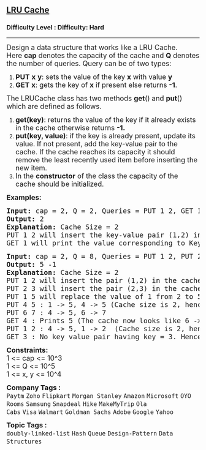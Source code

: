 <h2><a href="https://www.geeksforgeeks.org/problems/lru-cache/1?page=1&company=Google&difficulty=Hard&status=unsolved&sortBy=submissions">LRU Cache</a></h2><h3>Difficulty Level : Difficulty: Hard</h3><hr><div class="problems_problem_content__Xm_eO"><p><span style="font-size: 18px;">Design a data structure that works like a LRU Cache. Here&nbsp;<strong>cap</strong>&nbsp;denotes&nbsp;the capacity of the cache and&nbsp;<strong>Q</strong>&nbsp;denotes the number of queries. Query can be&nbsp;</span><span style="font-size: 18px;">of two types:</span></p>
<ol>
<li><span style="font-size: 18px;"><strong>PUT</strong>&nbsp;<strong>x</strong>&nbsp;<strong>y</strong>: sets the value of the key&nbsp;<strong>x</strong>&nbsp;with value&nbsp;<strong>y</strong></span></li>
<li><span style="font-size: 18px;"><strong>GET</strong>&nbsp;<strong>x</strong>: gets the key of&nbsp;<strong>x</strong>&nbsp;if present else returns&nbsp;<strong>-1</strong>.</span></li>
</ol>
<p><span style="font-size: 18px;">The LRUCache class has two methods&nbsp;<strong>get</strong>() and&nbsp;<strong>put</strong>() which are defined as follows.</span></p>
<ol>
<li><span style="font-size: 18px;"><strong>get(key)</strong>: returns the value of the key if it&nbsp;already exists in the cache otherwise returns&nbsp;<strong>-1.</strong></span></li>
<li><span style="font-size: 18px;"><strong>put(key, value)</strong>: if the key is already present, update its value. If not present, add the key-value pair to the cache. If the cache reaches its capacity it should remove the least recently used item before inserting the new item.</span></li>
<li><span style="font-size: 18px;">In the&nbsp;<strong>constructor</strong>&nbsp;of the class the capacity of the cache should be initialized.</span></li>
</ol>
<p><span style="font-size: 18px;"><strong>Examples:</strong></span></p>
<pre><span style="font-size: 18px;"><strong>Input: </strong>cap = 2, Q = 2, Queries = PUT 1 2, GET 1
<strong>Output: </strong>2<strong>
Explanation: </strong>Cache Size = 2
PUT 1 2 will insert the key-value pair (1,2) in the cache,
GET 1 will print the value corresponding to Key 1, ie 2.</span></pre>
<pre><span style="font-size: 18px;"><strong>Input: </strong>cap = 2, Q = 8, Queries = PUT 1 2, PUT 2 3, PUT 1 5, PUT 4 5, PUT 6 7, GET 4, PUT 1 2, GET 3<br><strong>Output: </strong>5 -1<strong>
Explanation: </strong>Cache Size = 2
PUT 1 2 will insert the pair (1,2) in the cache.
PUT 2 3 will insert the pair (2,3) in the cache: 1-&gt;2, 2-&gt;3(the most recently used one is kept at the rightmost position)&nbsp;
PUT 1 5 will replace the value of 1 from 2 to 5 : 2 -&gt; 3, 1 -&gt; 5
PUT 4 5 : 1 -&gt; 5, 4 -&gt; 5 (Cache size is 2, hence we delete the least recently used key-value pair)
PUT 6 7 : 4 -&gt; 5, 6 -&gt; 7&nbsp;
GET 4 : Prints 5 (The cache now looks like 6 -&gt; 7, 4-&gt;5)
PUT 1 2 : 4 -&gt; 5, 1 -&gt; 2  (Cache size is 2, hence we delete the least recently used key-value pair)
GET 3 : No key value pair having key = 3. Hence, -1 is printed.</span></pre>
<p><span style="font-size: 18px;"><strong>Constraints:</strong><br>1 &lt;= cap&nbsp;&lt;= 10^3<br>1 &lt;= Q &lt;= 10^5<br>1 &lt;= x, y &lt;= 10^4</span></p></div><p><span style=font-size:18px><strong>Company Tags : </strong><br><code>Paytm</code>&nbsp;<code>Zoho</code>&nbsp;<code>Flipkart</code>&nbsp;<code>Morgan Stanley</code>&nbsp;<code>Amazon</code>&nbsp;<code>Microsoft</code>&nbsp;<code>OYO Rooms</code>&nbsp;<code>Samsung</code>&nbsp;<code>Snapdeal</code>&nbsp;<code>Hike</code>&nbsp;<code>MakeMyTrip</code>&nbsp;<code>Ola Cabs</code>&nbsp;<code>Visa</code>&nbsp;<code>Walmart</code>&nbsp;<code>Goldman Sachs</code>&nbsp;<code>Adobe</code>&nbsp;<code>Google</code>&nbsp;<code>Yahoo</code>&nbsp;<br><p><span style=font-size:18px><strong>Topic Tags : </strong><br><code>doubly-linked-list</code>&nbsp;<code>Hash</code>&nbsp;<code>Queue</code>&nbsp;<code>Design-Pattern</code>&nbsp;<code>Data Structures</code>&nbsp;